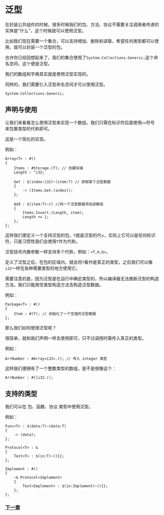 # 泛型
在封装公共组件的时候，很多时候我们的包、方法、协议不需要关注调用者传递的实体是"什么"，这个时候就可以使用泛型。  

比如我们现在需要一个集合，可以支持增加、删除和读取，希望任何类型都可以使用，就可以封装一个泛型的包。  

也许你已经回想起来了，我们的集合使用了`System.Collections.Generic;`这个命名空间，这个便是泛型。  

我们的数组和字典其实就是使用泛型实现的。

同样的，我们需要引入泛型命名空间才可以使用泛型。
```
System.Collections.Generic;
```
## 声明与使用
让我们来看看怎么使用泛型来实现一个数组，我们只需在标识符后面使用`<>`符号来包裹类型的代称即可。

这是一个简化的实现。

例如：
```
Array<T> : #()
{
    Items : #Storage.(T); // 创建存储
    Length : ^i32;

    Get : $(index:i32)~(item:T) // 获取某个泛型数据
    {
        -> (Items.Get.(index));
    };

    Add : $(item:T)~() //将一个泛型数据添加进数组
    {
        Items.Insert.(Length, item);
        Length += 1;
    };
};
```
这样我们便定义一个支持泛型的包，`T`就是泛型的代×，实际上它可以是任何标识符，只是习惯性我们会使用`T`作为代称。

泛型括号内像参数一样支持多个代称，例如：`<T,H,Q>`。

定义了泛型之后，在包的区域内，就会将`T`看作是真正的类型，之后我们可以像`i32`一样在各种需要类型的地方使用它。

需要注意的是，因为泛型是在运行中确定类型的，所以编译器无法推断泛型的构造方法。我们只能用空类型构造方法去构造泛型数据。

例如：
```
Package<T> : #()
{
    Item : #(T); // 初始化了一个空值的泛型数据
};
```
那么我们如何使用泛型呢？

很简单，就和我们声明一样去使用即可，只不过调用时需传入真正的类型。

例如：
```
ArrNumber : #Array<i32>.(); // 传入 integer 类型
```
这样我们便拥有了一个整数类型的数组，是不是很像这个：
```
ArrNumber : #[]i32.();
```
## 支持的类型
我们可以在 包、函数、协议 类型中使用泛型。

例如：
```
Func<T> : $(data:T)~(data:T)
{
    -> (data);
};

Protocol<T> : &
{
    Test<T> : $(in:T)~(){};
};

Implement : #()
{
    ~& Protocol<Implement>
    {
        Test<Implement> : $(in:Implement)~(){};
    };
};
```
### [下一章](注解.md)
